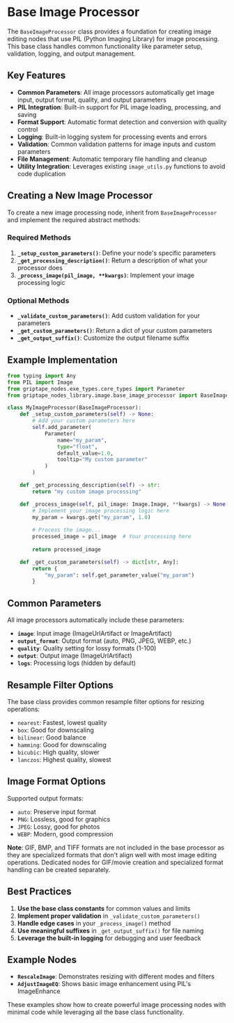 # Base Image Processor

The `BaseImageProcessor` class provides a foundation for creating image editing nodes that use PIL (Python Imaging Library) for image processing. This base class handles common functionality like parameter setup, validation, logging, and output management.

## Key Features

- **Common Parameters**: All image processors automatically get image input, output format, quality, and output parameters
- **PIL Integration**: Built-in support for PIL image loading, processing, and saving
- **Format Support**: Automatic format detection and conversion with quality control
- **Logging**: Built-in logging system for processing events and errors
- **Validation**: Common validation patterns for image inputs and custom parameters
- **File Management**: Automatic temporary file handling and cleanup
- **Utility Integration**: Leverages existing `image_utils.py` functions to avoid code duplication

## Creating a New Image Processor

To create a new image processing node, inherit from `BaseImageProcessor` and implement the required abstract methods:

### Required Methods

1. **`_setup_custom_parameters()`**: Define your node's specific parameters
1. **`_get_processing_description()`**: Return a description of what your processor does
1. **`_process_image(pil_image, **kwargs)`**: Implement your image processing logic

### Optional Methods

- **`_validate_custom_parameters()`**: Add custom validation for your parameters
- **`_get_custom_parameters()`**: Return a dict of your custom parameters
- **`_get_output_suffix()`**: Customize the output filename suffix

## Example Implementation

```python
from typing import Any
from PIL import Image
from griptape_nodes.exe_types.core_types import Parameter
from griptape_nodes_library.image.base_image_processor import BaseImageProcessor

class MyImageProcessor(BaseImageProcessor):
    def _setup_custom_parameters(self) -> None:
        # Add your custom parameters here
        self.add_parameter(
            Parameter(
                name="my_param",
                type="float",
                default_value=1.0,
                tooltip="My custom parameter"
            )
        )

    def _get_processing_description(self) -> str:
        return "my custom image processing"

    def _process_image(self, pil_image: Image.Image, **kwargs) -> None:
        # Implement your image processing logic here
        my_param = kwargs.get("my_param", 1.0)
        
        # Process the image...
        processed_image = pil_image  # Your processing here
        
        return processed_image

    def _get_custom_parameters(self) -> dict[str, Any]:
        return {
            "my_param": self.get_parameter_value("my_param")
        }
```

## Common Parameters

All image processors automatically include these parameters:

- **`image`**: Input image (ImageUrlArtifact or ImageArtifact)
- **`output_format`**: Output format (auto, PNG, JPEG, WEBP, etc.)
- **`quality`**: Quality setting for lossy formats (1-100)
- **`output`**: Output image (ImageUrlArtifact)
- **`logs`**: Processing logs (hidden by default)

## Resample Filter Options

The base class provides common resample filter options for resizing operations:

- `nearest`: Fastest, lowest quality
- `box`: Good for downscaling
- `bilinear`: Good balance
- `hamming`: Good for downscaling
- `bicubic`: High quality, slower
- `lanczos`: Highest quality, slowest

## Image Format Options

Supported output formats:

- `auto`: Preserve input format
- `PNG`: Lossless, good for graphics
- `JPEG`: Lossy, good for photos
- `WEBP`: Modern, good compression

**Note**: GIF, BMP, and TIFF formats are not included in the base processor as they are specialized formats that don't align well with most image editing operations. Dedicated nodes for GIF/movie creation and specialized format handling can be created separately.

## Best Practices

1. **Use the base class constants** for common values and limits
1. **Implement proper validation** in `_validate_custom_parameters()`
1. **Handle edge cases** in your `_process_image()` method
1. **Use meaningful suffixes** in `_get_output_suffix()` for file naming
1. **Leverage the built-in logging** for debugging and user feedback

## Example Nodes

- **`RescaleImage`**: Demonstrates resizing with different modes and filters
- **`AdjustImageEQ`**: Shows basic image enhancement using PIL's ImageEnhance

These examples show how to create powerful image processing nodes with minimal code while leveraging all the base class functionality.
